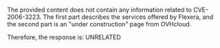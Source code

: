 The provided content does not contain any information related to CVE-2006-3223. The first part describes the services offered by Flexera, and the second part is an "under construction" page from OVHcloud.

Therefore, the response is: UNRELATED